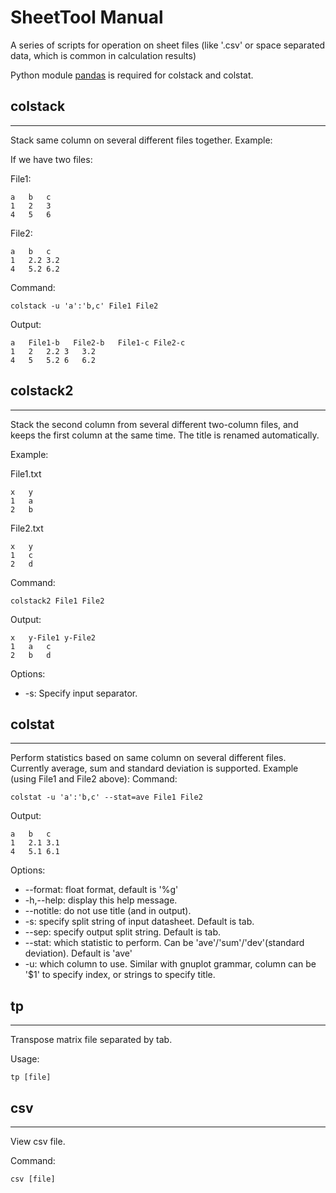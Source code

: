 # SheetTool Manual

A series of scripts for operation on sheet files (like '.csv' or space separated data, which is common in calculation results)

Python module [pandas](https://pandas.pydata.org/) is required for colstack and colstat.

## colstack
---

Stack same column on several different files together. Example:

If we have two files:

File1:

    a   b   c
    1   2   3
    4   5   6

File2:

    a   b   c
    1   2.2 3.2
    4   5.2 6.2

Command:

    colstack -u 'a':'b,c' File1 File2

Output:

    a   File1-b   File2-b   File1-c File2-c
    1   2   2.2 3   3.2
    4   5   5.2 6   6.2


## colstack2
---

Stack the second column from several different two-column files, and keeps the first column at the same time. The title is renamed automatically.

Example:

File1.txt

    x   y
    1   a
    2   b

File2.txt

    x   y
    1   c
    2   d

Command:

    colstack2 File1 File2

Output:

    x   y-File1 y-File2
    1   a   c
    2   b   d

Options:
- -s: Specify input separator.


## colstat
---

Perform statistics based on same column on several different files. Currently average, sum and standard deviation is supported.
Example (using File1 and File2 above):
Command:

    colstat -u 'a':'b,c' --stat=ave File1 File2

Output:

    a   b   c
    1   2.1 3.1
    4   5.1 6.1

Options:

- --format:       float format, default is '%g'
- -h,--help:      display this help message.
- --notitle:      do not use title (and in output).
- -s:             specify split string of input datasheet. Default is tab.
- --sep:          specify output split string. Default is tab.
- --stat:         which statistic to perform. Can be 'ave'/'sum'/'dev'(standard deviation). Default is 'ave'
- -u:             which column to use. Similar with gnuplot grammar, column can be '$1' to specify index, or strings to specify title.


## tp
---
Transpose matrix file separated by tab.

Usage:

    tp [file]

## csv
---
View csv file.

Command:

    csv [file]

